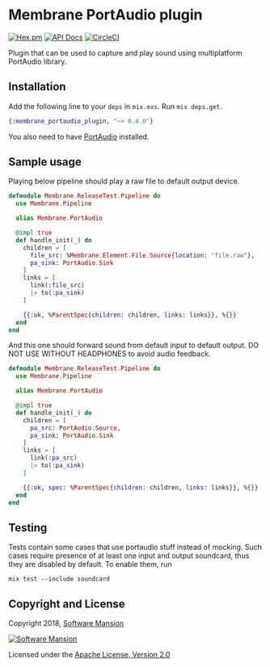 # Membrane PortAudio plugin

[![Hex.pm](https://img.shields.io/hexpm/v/membrane_portaudio_plugin.svg)](https://hex.pm/packages/membrane_portaudio_plugin)
[![API Docs](https://img.shields.io/badge/api-docs-yellow.svg?style=flat)](https://hexdocs.pm/membrane_portaudio_plugin/)
[![CircleCI](https://circleci.com/gh/membraneframework/membrane_portaudio_plugin.svg?style=svg)](https://circleci.com/gh/membraneframework/membrane_portaudio_plugin)

Plugin that can be used to capture and play sound using multiplatform PortAudio library.

## Installation

Add the following line to your `deps` in `mix.exs`. Run `mix deps.get`.

```elixir
{:membrane_portaudio_plugin, "~> 0.4.0"}
```

You also need to have [PortAudio](http://portaudio.com/) installed.

## Sample usage

Playing below pipeline should play a raw file to default output device.

```elixir
defmodule Membrane.ReleaseTest.Pipeline do
  use Membrane.Pipeline

  alias Membrane.PortAudio

  @impl true
  def handle_init(_) do
    children = [
      file_src: %Membrane.Element.File.Source{location: "file.raw"},
      pa_sink: PortAudio.Sink
    ]
    links = [
      link(:file_src)
      |> to(:pa_sink)
    ]

    {{:ok, %ParentSpec{children: children, links: links}}, %{}}
  end
end
```

And this one should forward sound from default input to default output. DO NOT USE WITHOUT HEADPHONES to avoid audio feedback.

```elixir
defmodule Membrane.ReleaseTest.Pipeline do
  use Membrane.Pipeline

  alias Membrane.PortAudio

  @impl true
  def handle_init(_) do
    children = [
      pa_src: PortAudio.Source,
      pa_sink: PortAudio.Sink
    ]
    links = [
      link(:pa_src)
      |> to(:pa_sink)
    ]

    {{:ok, spec: %ParentSpec{children: children, links: links}}, %{}}
  end
end
```

## Testing

Tests contain some cases that use portaudio stuff instead of mocking. Such cases require presence of at least one input and output soundcard, thus they are disabled by default. To enable them, run
```
mix test --include soundcard
```

## Copyright and License

Copyright 2018, [Software Mansion](https://swmansion.com/?utm_source=git&utm_medium=readme&utm_campaign=membrane-portaudio-plugin)

[![Software Mansion](https://logo.swmansion.com/logo?color=white&variant=desktop&width=200&tag=membrane-github)](
https://swmansion.com/?utm_source=git&utm_medium=readme&utm_campaign=membrane-portaudio-plugin)

Licensed under the [Apache License, Version 2.0](LICENSE)
